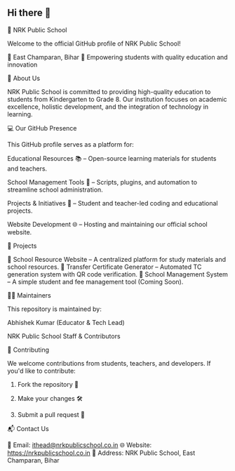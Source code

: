 ## Hi there 👋
🏫 NRK Public School

Welcome to the official GitHub profile of NRK Public School!

📍 East Champaran, Bihar
🌱 Empowering students with quality education and innovation

📖 About Us

NRK Public School is committed to providing high-quality education to students from Kindergarten to Grade 8. Our institution focuses on academic excellence, holistic development, and the integration of technology in learning.

💻 Our GitHub Presence

This GitHub profile serves as a platform for:

Educational Resources 📚 – Open-source learning materials for students and teachers.

School Management Tools 🏫 – Scripts, plugins, and automation to streamline school administration.

Projects & Initiatives 🚀 – Student and teacher-led coding and educational projects.

Website Development 🌐 – Hosting and maintaining our official school website.


🚀 Projects

🔹 School Resource Website – A centralized platform for study materials and school resources.
🔹 Transfer Certificate Generator – Automated TC generation system with QR code verification.
🔹 School Management System – A simple student and fee management tool (Coming Soon).

👨‍🏫 Maintainers

This repository is maintained by:

Abhishek Kumar (Educator & Tech Lead)

NRK Public School Staff & Contributors


🤝 Contributing

We welcome contributions from students, teachers, and developers. If you'd like to contribute:

1. Fork the repository 🍴


2. Make your changes 🛠️


3. Submit a pull request 📩



📬 Contact Us

📧 Email: ithead@nrkpublicschool.co.in
🌐 Website: https://nrkpublicschool.co.in
📍 Address: NRK Public School, East Champaran, Bihar
